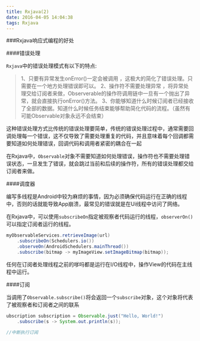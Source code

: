 ```yaml
---
title: Rxjava(2)
date: 2016-04-05 14:04:38
tags: Rxjava
---
```


###Rxjava响应式编程的好处  

####错误处理  

`Rxjava`中的错误处理模式有以下的特点:  

> 1、只要有异常发生onError()一定会被调用 ，这极大的简化了错误处理。只需要在一个地方处理错误即可以。
> 2、操作符不需要处理异常 ，将异常处理交给订阅者来做，Observerable的操作符调用链中一旦有一个抛出了异常，就会直接执行onError()方法。
> 3、你能够知道什么时候订阅者已经接收了全部的数据。知道什么时候任务结束能够帮助简化代码的流程。（虽然有可能Observable对象永远不会结束）


这种错误处理方式比传统的错误处理要简单，传统的错误处理过程中，通常需要回调处理每一个错误，这不仅导致了需要处理重复的代码，并且意味着每个回调都需要知道如何处理错误，回调代码和调用者紧密的耦合在一起  

在Rxjava中，`Observable`对象不需要知道如何处理错误，操作符也不需要处理错误状态，一旦发生了错误，就会跳过当前和后续的操作符，所有的错误处理都交给订阅者来做。  

####调度器  

编写多线程是Android中较为麻烦的事情，因为必须确保代码运行在正确的线程中，否则的话就能导致App崩溃，最常见的错误就是在Ui线程中访问了网络。  

在Rxjava中，可以使用`subscribeOn`指定被观察者代码运行的线程，`observerOn()`可以指定订阅者运行的线程。  

```java
myObservableServices.retrieveImage(url)
    .subscribeOn(Schedulers.io())
    .observeOn(AndroidSchedulers.mainThread())
    .subscribe(bitmap -> myImageView.setImageBitmap(bitmap));
```  

任何在订阅者处理线程之前的嗲吗都是运行在I/O线程中，操作View的代码在主线程中运行。


####订阅  

当调用了`Observable.subscribe()`将会返回一个`subscribe`对象，这个对象将代表了被观察者和订阅者之间的联系  

```java
ubscription subscription = Observable.just("Hello, World!")
    .subscribe(s -> System.out.println(s));

//中断执行订阅

```  